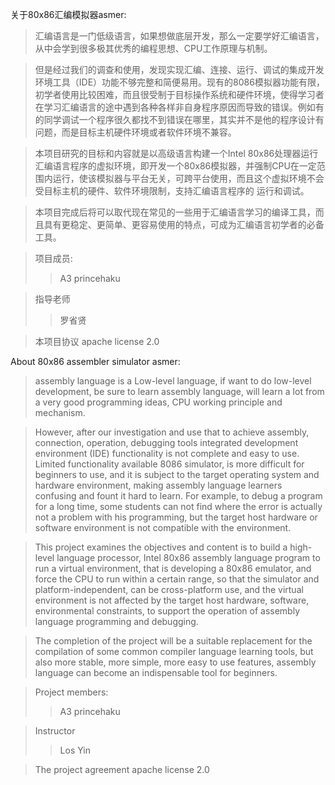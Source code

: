 关于80x86汇编模拟器asmer:
> 汇编语言是一门低级语言，如果想做底层开发，那么一定要学好汇编语言，从中会学到很多极其优秀的编程思想、CPU工作原理与机制。

> 但是经过我们的调查和使用，发现实现汇编、连接、运行、调试的集成开发环境工具（IDE）功能不够完整和简便易用。现有的8086模拟器功能有限，初学者使用比较困难，而且很受制于目标操作系统和硬件环境，使得学习者在学习汇编语言的途中遇到各种各样非自身程序原因而导致的错误。例如有的同学调试一个程序很久都找不到错误在哪里，其实并不是他的程序设计有问题，而是目标主机硬件环境或者软件环境不兼容。

> 本项目研究的目标和内容就是以高级语言构建一个Intel 80x86处理器运行汇编语言程序的虚拟环境，即开发一个80x86模拟器，并强制CPU在一定范围内运行，使该模拟器与平台无关，可跨平台使用，而且这个虚拟环境不会受目标主机的硬件、软件环境限制，支持汇编语言程序的 运行和调试。

> 本项目完成后将可以取代现在常见的一些用于汇编语言学习的编译工具，而且具有更稳定、更简单、更容易使用的特点，可成为汇编语言初学者的必备工具。

> 项目成员:
> > A3    princehaku

> 指导老师
> > 罗省贤


> 本项目协议   apache license 2.0


About 80x86 assembler simulator asmer:
> assembly language is a Low-level language, if want to do low-level development, be sure to learn assembly language, will learn a lot from a very good programming ideas, CPU working principle and mechanism.

> However, after our investigation and use that to achieve assembly, connection, operation, debugging tools integrated development environment (IDE) functionality is not complete and easy to use. Limited functionality available 8086 simulator, is more difficult for beginners to use, and it is subject to the target operating system and hardware environment, making assembly language learners confusing and fount it hard to learn. For example, to debug a program for a long time, some students can not find where the error is actually not a problem with his programming, but the target host hardware or software environment is not compatible with the environment.

> This project examines the objectives and content is to build a high-level language processor, Intel 80x86 assembly language program to run a virtual environment, that is developing a 80x86 emulator, and force the CPU to run within a certain range, so that the simulator and platform-independent, can be cross-platform use, and the virtual environment is not affected by the target host hardware, software, environmental constraints, to support the operation of assembly language programming and debugging.

> The completion of the project will be a suitable replacement for the compilation of some common compiler language learning tools, but also more stable, more simple, more easy to use features, assembly language can become an indispensable tool for beginners.

> Project members:
> > A3 princehaku

> Instructor
> > Los Yin


> The project agreement apache license 2.0
